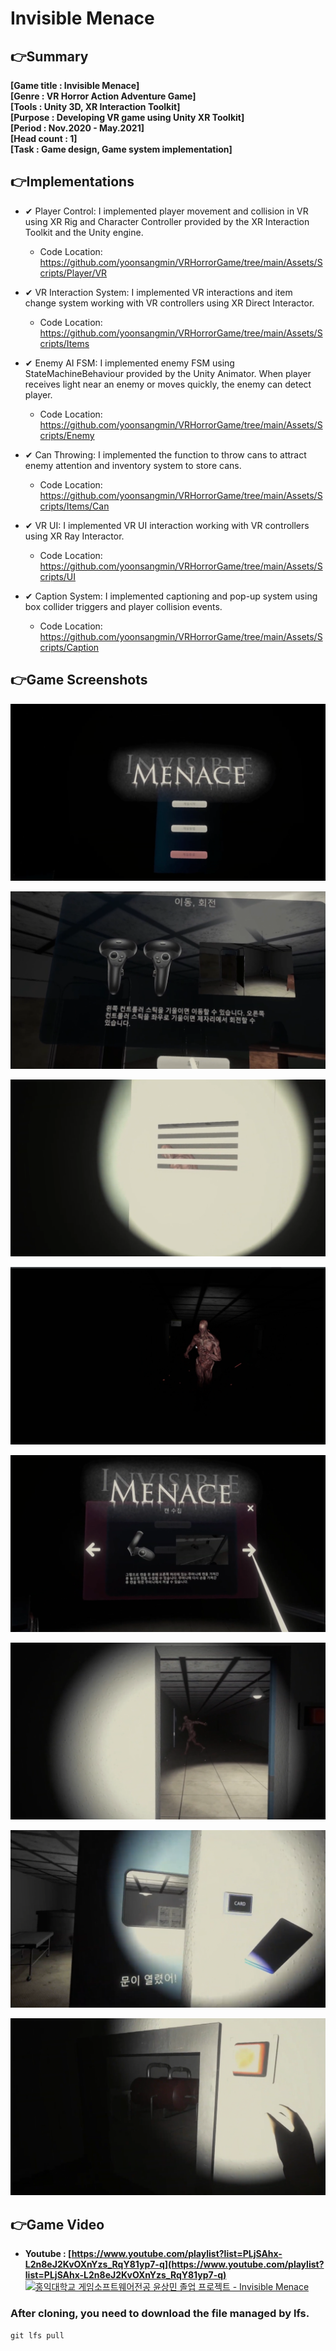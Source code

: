 # Invisible Menace

## 👉Summary

**[Game title : Invisible Menace]**  
**[Genre : VR Horror Action Adventure Game]**  
**[Tools : Unity 3D, XR Interaction Toolkit]**  
**[Purpose : Developing VR game using Unity XR Toolkit]**  
**[Period : Nov.2020 - May.2021]**  
**[Head count : 1]**  
**[Task : Game design, Game system implementation]**  

## 👉Implementations

* ✔ Player Control: I implemented player movement and collision in VR using XR Rig and Character Controller provided by the XR Interaction Toolkit and the Unity engine.
  * Code Location: https://github.com/yoonsangmin/VRHorrorGame/tree/main/Assets/Scripts/Player/VR  

* ✔ VR Interaction System: I implemented VR interactions and item change system working with VR controllers using XR Direct Interactor.
  * Code Location: https://github.com/yoonsangmin/VRHorrorGame/tree/main/Assets/Scripts/Items  

* ✔ Enemy AI FSM: I implemented enemy FSM using StateMachineBehaviour provided by the Unity Animator. When player receives light near an enemy or moves quickly, the enemy can detect player.
  * Code Location: https://github.com/yoonsangmin/VRHorrorGame/tree/main/Assets/Scripts/Enemy  

* ✔ Can Throwing: I implemented the function to throw cans to attract enemy attention and inventory system to store cans.
  * Code Location: https://github.com/yoonsangmin/VRHorrorGame/tree/main/Assets/Scripts/Items/Can  

* ✔ VR UI: I implemented VR UI interaction working with VR controllers using XR Ray Interactor.
  * Code Location: https://github.com/yoonsangmin/VRHorrorGame/tree/main/Assets/Scripts/UI  

* ✔ Caption System: I implemented captioning and pop-up system using box collider triggers and player collision events.
  * Code Location: https://github.com/yoonsangmin/VRHorrorGame/tree/main/Assets/Scripts/Caption  

## 👉Game Screenshots

![1.png](Images/1.png)

![3.png](Images/3.png)

![5.png](Images/5.png)

![7.png](Images/7.png)

![2.png](Images/2.png)

![4.png](Images/4.png)

![6.png](Images/6.png)

![8.png](Images/8.png)

## 👉Game Video

- **Youtube : [https://www.youtube.com/playlist?list=PLjSAhx-L2n8eJ2KvOXnYzs_RqY81yp7-q](https://www.youtube.com/playlist?list=PLjSAhx-L2n8eJ2KvOXnYzs_RqY81yp7-q)**
[![홍익대학교 게임소프트웨어전공 윤상민 졸업 프로젝트 - Invisible Menace](https://img.youtube.com/vi/Yh8qUwMy0QQ/0.jpg)](https://www.youtube.com/watch?v=Yh8qUwMy0QQ "홍익대학교 게임소프트웨어전공 윤상민 졸업 프로젝트 - Invisible Menace")

### After cloning, you need to download the file managed by lfs.
`git lfs pull`
